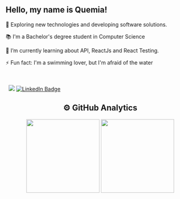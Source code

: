 
<!-- <img alt="Hi, I'm Quemia" src="./assets/cover.png" /> -->
<div align="left">
  <h2>Hello, my name is Quemia!</h2>
    <p> 🔭 Exploring new technologies and developing software solutions.</p>
    <p> 📚 I'm a Bachelor's degree student in Computer Science</p>
    <p> 🌱 I’m currently learning about API, ReactJs and React Testing.</p>
    <p> ⚡ Fun fact: I'm a swimming lover, but I'm afraid of the water</p>
  <br />
  
  &nbsp;
    <span>
      <a href="mailto:quemiac@gmail.com"><img src="https://img.shields.io/badge/Gmail-D14836?style=flatsquare&logo=gmail&logoColor=white" /></a>
[![LinkedIn Badge](https://img.shields.io/badge/LinkedIn-0077B5?style=flatsquare&logo=linkedin&logoColor=white)](https://www.linkedin.com/in/quemia-caroline-alves-de-oliveira-635042209/)
    </span>
  
  <div display:"block" align="center">
    <h2>⚙️ GitHub Analytics</h2>
      <img height="195px" src="https://github-readme-stats.vercel.app/api?username=quemia&show_icons=true&theme=radical&count_private=true"/>
      <img height="195px" src="https://github-readme-stats.vercel.app/api/top-langs/?username=quemia&hide=python&layout=compact&theme=radical">
<!--           <br /> -->
<!--           <br /> -->
<!--       <img height="195px" src="https://github-readme-streak-stats.herokuapp.com/?user=quemia&theme=radical&hide_border=false"/> -->
  </div>
</div>
